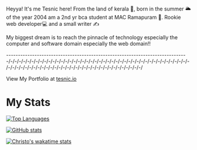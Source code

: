 Heyya!
It's me Tesnic here!
From the land of kerala 🌴,  born in the summer 🌥️ of the year 2004 am a 2nd yr bca student at MAC Ramapuram 🏫.
Rookie web developer💻 and a small writer ✍️

My biggest dream is to reach the pinnacle of technology especially the computer and software domain especially the web domain!!

-\-\-\-\-\-\-\-\-\-\-\-\-\-\-\-\-\-\-\-\-\-\-\-\-\-\-\-\-\-\-\-\-\-\-\-\-\-\-\-\-\-\-\-\-\-\-\-\-\-\-\-\-\-\-\-\-\-\-\-\-\-\-\-\-\-\-\-\-\-\-\-\-\-\-\-\
-/-/-/-/-/-/-/-/-/-/-/-/-/-/-/-/-/-/-/-/-/-/-/-/-/-/-/-/-/-/-/-/-/-/-/-/-/-/-/-/-/-/-/-/-/-/-/-/-/-/-/-/-/-/-/-/-/-/-/-/-/-/-/-/-/-/-/-/-/-/-/-/-/-/-/-/


View My Portfolio at [tesnic.io](https://christo-zero-john.github.io/tesnic.io/)

# My Stats
[![Top Languages](https://github-readme-stats.vercel.app/api/top-langs/?username=christo-zero-john&layout=donut&show_icons=true&theme=radical&show_owner=true&rank_icon=github&custom_title=Top%20Languages%20used%20by%20Tesnic)](https://github.com/christo-zero-john/github-readme-stats)


[![GitHub stats](https://github-readme-stats.vercel.app/api?username=christo-zero-john&show_icons=true&theme=dark&show_owner=true&rank_icon=github&custom_title=GitHub%20stats%20of%20Tesnic)](https://github.com/christo-zero-john/github-readme-stats)


[![Christo's wakatime stats](https://github-readme-stats.vercel.app/api/wakatime?username=christojohn&show_icons=true&theme=synthwave&show_owner=true&rank_icon=github&custom_title=Coding%20duration%20of%20Tesnic%20(This%20week))](https://github.com/anuraghazra/github-readme-stats)
